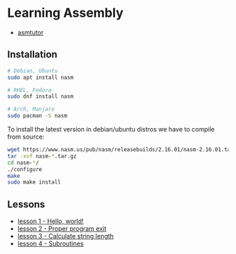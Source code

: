 # Learning Assembly

- [asmtutor](https://asmtutor.com/)

## Installation

```bash
# Debian, Ubuntu
sudo apt install nasm

# RHEL, Fedora
sudo dnf install nasm

# Arch, Manjaro
sudo pacman -S nasm
```

To install the latest version in debian/ubuntu distros we have to compile from source:

```bash
wget https://www.nasm.us/pub/nasm/releasebuilds/2.16.01/nasm-2.16.01.tar.gz
tar -xvf nasm-*.tar.gz
cd nasm-*/
./configure
make
sudo make install
```

## Lessons

- [lesson 1 - Hello, world!](lesson1/)
- [lesson 2 - Proper program exit](lesson2/)
- [lesson 3 - Calculate string length](lesson3/)
- [lesson 4 - Subroutines](lesson4/)

